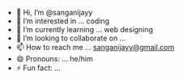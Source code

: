- 👋 Hi, I’m @sanganijayy
- 👀 I’m interested in ... coding
- 🌱 I’m currently learning ... web designing
- 💞️ I’m looking to collaborate on ...
- 📫 How to reach me ... sanganijayy@gmail.com
- 😄 Pronouns: ... he/him
- ⚡ Fun fact: ...

<!---
sanganijayy/sanganijayy is a ✨ special ✨ repository because its `README.md` (this file) appears on your GitHub profile.
You can click the Preview link to take a look at your changes.
--->
